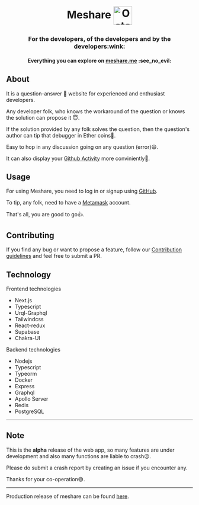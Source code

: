 <h1 align="center">Meshare  <a href="https://github.com/Nazeeh21/Meshare" target="blank"><img align="center" src="https://raw.githubusercontent.com/Nazeeh21/Nazeeh21/main/public/Octocat.png" alt="Octocat" height="50" width="50" /></a>
</p></h1>

<h3 align="center">For the developers, of the developers and by the developers:wink:</h3>

<h4 align="center">Everything you can explore on <a href="https://meshare.me" target="blank">meshare.me</a> :see_no_evil:</h4>

## About

It is a question-answer :monocle_face: website for experienced and enthusiast developers.

Any developer folk, who knows the workaround of the question or knows the solution can propose it :innocent:.

If the solution provided by any folk solves the question, then the question's author can tip that debugger in Ether coins:money_mouth_face:.

Easy to hop in any discussion going on any question (error):smile:.

It can also display your [Github Activity](https://github.com) more conviniently:star_struck:.


## Usage
For using Meshare, you need to log in or signup using [GitHub](https://github.com).

To tip, any folk, need to have a [Metamask](https://metamask.io/) account.

That's all, you are good to go:+1:.

## Contributing
If you find any bug or want to propose a feature, follow our [Contribution guidelines](./Contribution.md) and feel free to submit a PR.

## Technology

Frontend technologies
<ul>
<li>Next.js</li>
<li>Typescript</li>
<li>Urql-Graphql</li>
<li>Tailwindcss</li>
<li>React-redux</li>
<li>Supabase</li>
<li>Chakra-UI</li>
</ul>

Backend technologies
<ul>
<li>Nodejs</li>
<li>Typescript</li>
<li>Typeorm</li>
<li>Docker</li>
<li>Express</li>
<li>Graphql</li>
<li>Apollo Server</li>
<li>Redis</li>
<li>PostgreSQL</li>
</ul>

---
## Note

This is the **alpha** release of the web app, so many features are under development and also many functions are liable to crash:disappointed_relieved:.

Please do submit a crash report by creating an issue if you encounter any.

Thanks for your co-operation:sweat_smile:.

---

Production release of meshare can be found [here](https://meshare.me/).
